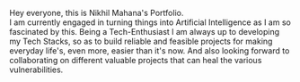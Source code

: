 Hey everyone, this is Nikhil Mahana's Portfolio. <br>
I am currently engaged in turning things into Artificial Intelligence as I am so fascinated by this. Being a Tech-Enthusiast I am always up to developing my Tech Stacks, so as to build reliable and feasible projects for making everyday life's, even more, easier than it's now. And also looking forward to collaborating on different valuable projects that can heal the various vulnerabilities.

